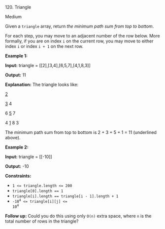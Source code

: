 120\. Triangle

Medium

Given a `triangle` array, return _the minimum path sum from top to bottom_.

For each step, you may move to an adjacent number of the row below. More formally, if you are on index `i` on the current row, you may move to either index `i` or index `i + 1` on the next row.

**Example 1:**

**Input:** triangle = [[2],[3,4],[6,5,7],[4,1,8,3]]

**Output:** 11

**Explanation:** The triangle looks like: 
    
<ins>2</ins> 

<ins>3</ins> 4 

6 <ins>5</ins> 7 

4 <ins>1</ins> 8 3 

The minimum path sum from top to bottom is 2 + 3 + 5 + 1 = 11 (underlined above).

**Example 2:**

**Input:** triangle = [[-10]]

**Output:** -10

**Constraints:**

*   `1 <= triangle.length <= 200`
*   `triangle[0].length == 1`
*   `triangle[i].length == triangle[i - 1].length + 1`
*   <code>-10<sup>4</sup> <= triangle[i][j] <= 10<sup>4</sup></code>

**Follow up:** Could you do this using only `O(n)` extra space, where `n` is the total number of rows in the triangle?